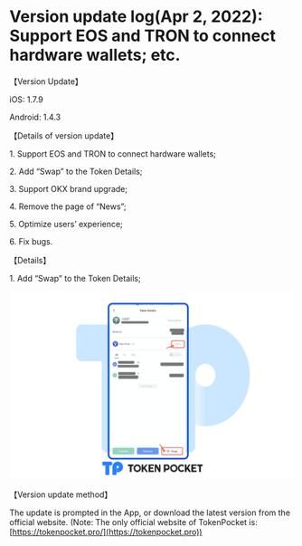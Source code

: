 # Version update log(Apr 2, 2022): Support EOS and TRON to connect hardware wallets; etc.

【Version Update】

iOS: 1.7.9

Android: 1.4.3

&#x20;

【Details of version update】

1\. Support EOS and TRON to connect hardware wallets;

2\. Add “Swap” to the Token Details;

3\. Support OKX brand upgrade;

4\. Remove the page of “News”;

5\. Optimize users’ experience;

6\. Fix bugs.

&#x20;

【Details】

1\. Add “Swap” to the Token Details;

![](../../.gitbook/assets/发版en.png)

【Version update method】‌

The update is prompted in the App, or download the latest version from the official website. (Note: The only official website of TokenPocket is: [https://tokenpocket.pro/](https://tokenpocket.pro))
